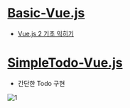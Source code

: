 # [Basic-Vue.js](https://github.com/ymiru0324/learn-Vue.js/tree/main/Basic-Vue.js)
* [Vue.js 2 기초 익히기](https://youtube.com/playlist?list=PLB7CpjPWqHOtYP7P_0Ls9XNed0NLvmkAh)
# [SimpleTodo-Vue.js](https://github.com/ymiru0324/learn-Vue.js/tree/main/SimpleTodo-Vue.js)
* 간단한 Todo 구현   

![1](https://user-images.githubusercontent.com/81818730/147568264-21c3a04f-eabf-4140-b852-874cf0e59a30.PNG)
